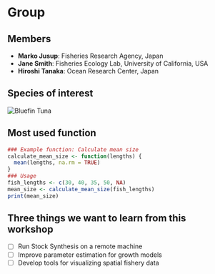# Group  

## Members  

- **Marko Jusup**: Fisheries Research Agency, Japan  
- **Jane Smith**: Fisheries Ecology Lab, University of California, USA  
- **Hiroshi Tanaka**: Ocean Research Center, Japan  

## Species of interest  

![Bluefin Tuna](https://upload.wikimedia.org/wikipedia/commons/thumb/e/ee/Thunnus_orientalis_%28Osaka_Kaiyukan_Aquarium%29.jpg/900px-Thunnus_orientalis_%28Osaka_Kaiyukan_Aquarium%29.jpg)  

## Most used function  

```r
### Example function: Calculate mean size
calculate_mean_size <- function(lengths) {
  mean(lengths, na.rm = TRUE)
}
### Usage
fish_lengths <- c(30, 40, 35, 50, NA)
mean_size <- calculate_mean_size(fish_lengths)
print(mean_size)
```

## Three things we want to learn from this workshop

- [ ] Run Stock Synthesis on a remote machine  
- [ ] Improve parameter estimation for growth models  
- [ ] Develop tools for visualizing spatial fishery data 
